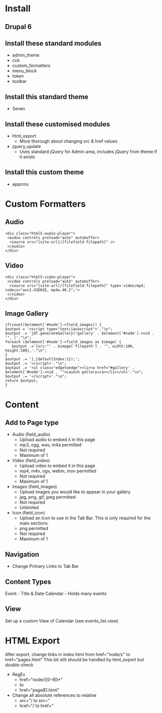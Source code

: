 Install
=======

Drupal 6
--------

Install these standard modules
------------------------------
 * admin_theme
 * cck
 * custom_formatters
 * menu_block
 * token
 * toolbar

Install this standard theme
---------------------------
 * Seven

Install these customised modules
--------------------------
 * html_export
   * More thorough about changing src & href values
 * jquery_update
   * Uses standard jQuery for Admin area, includes jQuery from theme if it exists

Install this custom theme
-------------------------
 * appcms



Custom Formatters
=================

Audio
-----
    <div class="html5-audio-player">
     <audio controls preload="auto" autobuffer> 
      <source src="[site-url]/[filefield-filepath]" />
     </audio>
    </div>

Video
-----
    <div class="html5-video-player">
     <video controls preload="auto" autobuffer> 
      <source src="[site-url]/[filefield-filepath]" type='video/mp4; codecs="avc1.42E01E, mp4a.40.2";'>
     </video>
    </div>

Image Gallery
-------------
    if(count($element['#node']->field_images)) {
    $output = '<script type="text/javascript">'."\n";
    $output .= 'jQT.generateGallery("gallery' . $element['#node']->nid . '", ['."\n";
    foreach ($element['#node']->field_images as $image) {
       $output .='{src:"' . $image['filepath'] . '", width:100, height:100},'."\n";
    }
    $output .= '],{defaultIndex:1});';
    $output .= '</script>'."\n";
    $output .= '<ul class="edgetoedge"><li><a href="#gallery' . $element['#node']->nid . '">Launch gallery</a></li></ul>'."\n";
    $output .= '</script>'."\n";
    return $output;
    }

Content
=============
Add to Page type
----------------
 * Audio (field_audio)
   * Upload audio to embed it in this page
   * mp3, ogg, wav, m4a permitted
   * Not required
   * Maximum of 1
 * Video (field_video)
   * Upload video to embed it in this page
   * mp4, m4v, ogv, webm, mov permitted
   * Not required
   * Maximum of 1
 * Images (field_images)
   * Upload images you would like to appear in your gallery
   * jpg, png, gif, jpeg permitted
   * Not required
   * Unlimited
 * Icon (field_icon)
   * Upload an icon to use in the Tab Bar. This is only required for the main sections.
   * png permitted
   * Not required
   * Maximum of 1

Navigation
----------
 * Change Primary Links to Tab Bar

Content Types
-------------
Event - Title & Date
Calendar - Holds many events

View
----
Set up a custom View of Calendar
(see events_list.view)

HTML Export
===========
After export, change links in index.html from href="node/x" to href="pagex.html"
This bit still should be handled by html_export but double-check

 * RegEx
	 * href="node/([0-9])*"
	 * to
	 * href="page$1.html"
 * Change all absolute references to relative
   * src="/ to src="
   * href="/ to href="